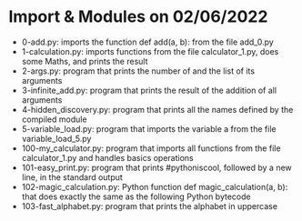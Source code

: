 # Import & Modules on 02/06/2022
* 0-add.py: imports the function def add(a, b): from the file add_0.py
* 1-calculation.py:  imports functions from the file calculator_1.py, does some Maths, and prints the result
* 2-args.py: program that prints the number of and the list of its arguments
* 3-infinite_add.py: program that prints the result of the addition of all arguments
* 4-hidden_discovery.py: program that prints all the names defined by the compiled module 
* 5-variable_load.py: program that imports the variable a from the file variable_load_5.py
* 100-my_calculator.py: program that imports all functions from the file calculator_1.py and handles basics operations
* 101-easy_print.py: program that prints #pythoniscool, followed by a new line, in the standard output
* 102-magic_calculation.py: Python function def magic_calculation(a, b): that does exactly the same as the following Python bytecode
* 103-fast_alphabet.py: program that prints the alphabet in uppercase

